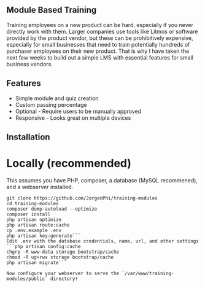 ## Module Based Training

Training employees on a new product can be hard, especially if you never directly work with them. Larger companies use tools like Litmos  or software provided by the product vendor, but these can be prohibitively expensive, especially for small businesses that need to train potentially hundreds of purchaser employees on their new product. That is why I have taken the next few weeks to build out a simple LMS with essential features for small business vendors.

## Features

- Simple module and quiz creation
- Custom passing percentage
- Optional - Require users to be manually approved
- Responsive - Looks great on multiple devices

## Installation

# Locally (recommended)

This assumes you have PHP, composer, a database (MySQL recommened), and a webserver installed.

```cd /var/www
git clone https://github.com/JorgenPhi/training-modules
cd training-modules
composer dump-autoload --optimize
composer install 
php artisan optimize
php artisan route:cache
cp .env.example .env
php artisan key:generate```
Edit .env with the database credentials, name, url, and other settings 
```php artisan config:cache
chgrp -R www-data storage bootstrap/cache
chmod -R ug+rwx storage bootstrap/cache
php artisan migrate```

Now configure your webserver to serve the `/var/www/training-modules/public` directory!
